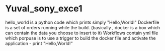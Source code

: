 # Yuval_sony_exce1
hello_world is a python code which prints simply "Hello,World!"
Dockerfile is a set of orders running while the build.
(basically , docker is a box which can contain the data you choose to insert to it)
Workflows contain yml file which porpuse is to use a trigger to build the docker file and activate the application - print "Hello,World!"
